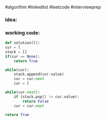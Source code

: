 #algorithm
#linkedlist
#leetcode
#interviewprep


### idea:


### working code:
``` python
def solution(l):
cur = l
stack = []
if(cur == None):
	return True

while(cur):
	stack.append(cur.value)
	cur = cur.next
	cur = l

while(cur.next):
	if (stack.pop() != cur.value):
		return False
	cur = cur.next

return True
```
